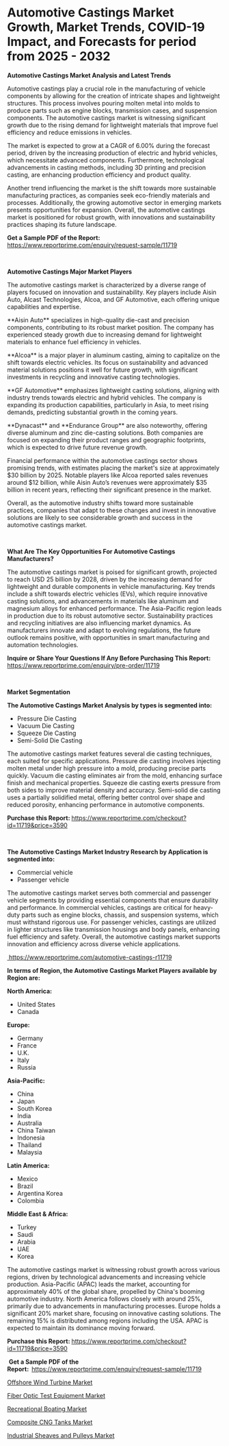 <p><h1>Automotive Castings Market Growth, Market Trends, COVID-19 Impact, and Forecasts for period from 2025 - 2032</h1></p><p><strong>Automotive Castings Market Analysis and Latest Trends</strong></p>
<p><p>Automotive castings play a crucial role in the manufacturing of vehicle components by allowing for the creation of intricate shapes and lightweight structures. This process involves pouring molten metal into molds to produce parts such as engine blocks, transmission cases, and suspension components. The automotive castings market is witnessing significant growth due to the rising demand for lightweight materials that improve fuel efficiency and reduce emissions in vehicles.</p><p>The market is expected to grow at a CAGR of 6.00% during the forecast period, driven by the increasing production of electric and hybrid vehicles, which necessitate advanced components. Furthermore, technological advancements in casting methods, including 3D printing and precision casting, are enhancing production efficiency and product quality. </p><p>Another trend influencing the market is the shift towards more sustainable manufacturing practices, as companies seek eco-friendly materials and processes. Additionally, the growing automotive sector in emerging markets presents opportunities for expansion. Overall, the automotive castings market is positioned for robust growth, with innovations and sustainability practices shaping its future landscape.</p></p>
<p><strong>Get a Sample PDF of the Report:&nbsp;</strong> <a href="https://www.reportprime.com/enquiry/request-sample/11719?utm_campaign=3093&utm_medium=2&utm_source=Github&utm_content=ia&utm_term=17032025&utm_id=automotive-castings">https://www.reportprime.com/enquiry/request-sample/11719</a></p>
<p>&nbsp;</p>
<p><strong>Automotive Castings Major Market Players</strong></p>
<p><p>The automotive castings market is characterized by a diverse range of players focused on innovation and sustainability. Key players include Aisin Auto, Alcast Technologies, Alcoa, and GF Automotive, each offering unique capabilities and expertise.</p><p>**Aisin Auto** specializes in high-quality die-cast and precision components, contributing to its robust market position. The company has experienced steady growth due to increasing demand for lightweight materials to enhance fuel efficiency in vehicles.</p><p>**Alcoa** is a major player in aluminum casting, aiming to capitalize on the shift towards electric vehicles. Its focus on sustainability and advanced material solutions positions it well for future growth, with significant investments in recycling and innovative casting technologies.</p><p>**GF Automotive** emphasizes lightweight casting solutions, aligning with industry trends towards electric and hybrid vehicles. The company is expanding its production capabilities, particularly in Asia, to meet rising demands, predicting substantial growth in the coming years.</p><p>**Dynacast** and **Endurance Group** are also noteworthy, offering diverse aluminum and zinc die-casting solutions. Both companies are focused on expanding their product ranges and geographic footprints, which is expected to drive future revenue growth.</p><p>Financial performance within the automotive castings sector shows promising trends, with estimates placing the market's size at approximately $30 billion by 2025. Notable players like Alcoa reported sales revenues around $12 billion, while Aisin Auto’s revenues were approximately $35 billion in recent years, reflecting their significant presence in the market.</p><p>Overall, as the automotive industry shifts toward more sustainable practices, companies that adapt to these changes and invest in innovative solutions are likely to see considerable growth and success in the automotive castings market.</p></p>
<p>&nbsp;</p>
<p><strong>What Are The Key Opportunities For Automotive Castings Manufacturers?</strong></p>
<p><p>The automotive castings market is poised for significant growth, projected to reach USD 25 billion by 2028, driven by the increasing demand for lightweight and durable components in vehicle manufacturing. Key trends include a shift towards electric vehicles (EVs), which require innovative casting solutions, and advancements in materials like aluminum and magnesium alloys for enhanced performance. The Asia-Pacific region leads in production due to its robust automotive sector. Sustainability practices and recycling initiatives are also influencing market dynamics. As manufacturers innovate and adapt to evolving regulations, the future outlook remains positive, with opportunities in smart manufacturing and automation technologies.</p></p>
<p><strong>Inquire or Share Your Questions If Any Before Purchasing This Report:</strong> <a href="https://www.reportprime.com/enquiry/pre-order/11719?utm_campaign=3093&utm_medium=2&utm_source=Github&utm_content=ia&utm_term=17032025&utm_id=automotive-castings">https://www.reportprime.com/enquiry/pre-order/11719</a></p>
<p>&nbsp;</p>
<p><strong>Market Segmentation</strong></p>
<p><strong>The Automotive Castings Market Analysis by types is segmented into:</strong></p>
<p><ul><li>Pressure Die Casting</li><li>Vacuum Die Casting</li><li>Squeeze Die Casting</li><li>Semi-Solid Die Casting</li></ul></p>
<p><p>The automotive castings market features several die casting techniques, each suited for specific applications. Pressure die casting involves injecting molten metal under high pressure into a mold, producing precise parts quickly. Vacuum die casting eliminates air from the mold, enhancing surface finish and mechanical properties. Squeeze die casting exerts pressure from both sides to improve material density and accuracy. Semi-solid die casting uses a partially solidified metal, offering better control over shape and reduced porosity, enhancing performance in automotive components.</p></p>
<p><strong>Purchase this Report:&nbsp;</strong><a href="https://www.reportprime.com/checkout?id=11719&price=3590&utm_campaign=3093&utm_medium=2&utm_source=Github&utm_content=ia&utm_term=17032025&utm_id=automotive-castings">https://www.reportprime.com/checkout?id=11719&price=3590</a></p>
<p>&nbsp;</p>
<p><strong>The Automotive Castings Market Industry Research by Application is segmented into:</strong></p>
<p><ul><li>Commercial vehicle</li><li>Passenger vehicle</li></ul></p>
<p><p>The automotive castings market serves both commercial and passenger vehicle segments by providing essential components that ensure durability and performance. In commercial vehicles, castings are critical for heavy-duty parts such as engine blocks, chassis, and suspension systems, which must withstand rigorous use. For passenger vehicles, castings are utilized in lighter structures like transmission housings and body panels, enhancing fuel efficiency and safety. Overall, the automotive castings market supports innovation and efficiency across diverse vehicle applications.</p></p>
<p><a href="https://www.reportprime.com/automotive-castings-r11719?utm_campaign=3093&utm_medium=2&utm_source=Github&utm_content=ia&utm_term=17032025&utm_id=automotive-castings">&nbsp;https://www.reportprime.com/automotive-castings-r11719</a></p>
<p><strong>In terms of Region, the Automotive Castings Market Players available by Region are:</strong></p>
<p>
    <p> <strong> North America: </strong>
        <ul>
            <li>United States</li>
            <li>Canada</li>
        </ul>
        </p> 
    <p> <strong> Europe: </strong>
        <ul>
            <li>Germany</li>
            <li>France</li>
            <li>U.K.</li>
            <li>Italy</li>
            <li>Russia</li>
        </ul>
        </p> 
    <p> <strong> Asia-Pacific: </strong>
        <ul>
            <li>China</li>
            <li>Japan</li>
            <li>South Korea</li>
            <li>India</li>
            <li>Australia</li>
            <li>China Taiwan</li>
            <li>Indonesia</li>
            <li>Thailand</li>
            <li>Malaysia</li>
        </ul>
        </p> 
    <p> <strong> Latin America: </strong>
        <ul>
            <li>Mexico</li>
            <li>Brazil</li>
            <li>Argentina Korea</li>
            <li>Colombia</li>
        </ul>
        </p> 
    <p> <strong> Middle East & Africa: </strong>
        <ul>
            <li>Turkey</li>
            <li>Saudi</li>
            <li>Arabia</li>
            <li>UAE</li>
            <li>Korea</li>
        </ul>
    </p>
    </p>
<p><p>The automotive castings market is witnessing robust growth across various regions, driven by technological advancements and increasing vehicle production. Asia-Pacific (APAC) leads the market, accounting for approximately 40% of the global share, propelled by China's booming automotive industry. North America follows closely with around 25%, primarily due to advancements in manufacturing processes. Europe holds a significant 20% market share, focusing on innovative casting solutions. The remaining 15% is distributed among regions including the USA. APAC is expected to maintain its dominance moving forward.</p></p>
<p><strong>Purchase this Report: </strong><a href="https://www.reportprime.com/checkout?id=11719&price=3590&utm_campaign=3093&utm_medium=2&utm_source=Github&utm_content=ia&utm_term=17032025&utm_id=automotive-castings">https://www.reportprime.com/checkout?id=11719&price=3590</a></p>
<p>&nbsp;<strong>Get a Sample PDF of the Report:&nbsp;&nbsp;</strong><a href="https://www.reportprime.com/enquiry/request-sample/11719?utm_campaign=3093&utm_medium=2&utm_source=Github&utm_content=ia&utm_term=17032025&utm_id=automotive-castings">https://www.reportprime.com/enquiry/request-sample/11719</a></p>
<p><strong></strong></p>
<p><p><a href="https://www.linkedin.com/pulse/in-depth-offshore-wind-turbine-market-analysis-trends-m2qne?utm_campaign=3093&utm_medium=2&utm_source=Github&utm_content=ia&utm_term=17032025&utm_id=automotive-castings">Offshore Wind Turbine Market</a></p><p><a href="https://www.linkedin.com/pulse/future-outlook-fiber-optic-test-equipment-market-20252032-iys9e?utm_campaign=3093&utm_medium=2&utm_source=Github&utm_content=ia&utm_term=17032025&utm_id=automotive-castings">Fiber Optic Test Equipment Market</a></p><p><a href="https://www.linkedin.com/pulse/in-depth-recreational-boating-market-analysis-expansion-potential-w60me?utm_campaign=3093&utm_medium=2&utm_source=Github&utm_content=ia&utm_term=17032025&utm_id=automotive-castings">Recreational Boating Market</a></p><p><a href="https://www.linkedin.com/pulse/composite-cng-tanks-market-size-growth-type-application-region-wifee?utm_campaign=3093&utm_medium=2&utm_source=Github&utm_content=ia&utm_term=17032025&utm_id=automotive-castings">Composite CNG Tanks Market</a></p><p><a href="https://www.linkedin.com/pulse/industrial-sheaves-pulleys-market-forecasted-types-applications-z88ee?utm_campaign=3093&utm_medium=2&utm_source=Github&utm_content=ia&utm_term=17032025&utm_id=automotive-castings">Industrial Sheaves and Pulleys Market</a></p></p>